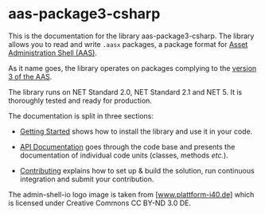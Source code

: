 # aas-package3-csharp

This is the documentation for the library aas-package3-csharp.
The library allows you to read and write `.aasx` packages, a package format for [Asset Administration Shell (AAS)].

[Asset Administration Shell (AAS)]: https://www.plattform-i40.de/PI40/Redaktion/DE/Downloads/Publikation/Details_of_the_Asset_Administration_Shell_Part1_V3.html

As it name goes, the library operates on packages complying to the [version 3 of the AAS].

The library runs on NET Standard 2.0, NET Standard 2.1 and NET 5. It is thoroughly tested and ready for production.

[version 3 of the AAS]: https://www.plattform-i40.de/PI40/Redaktion/DE/Downloads/Publikation/Details_of_the_Asset_Administration_Shell_Part1_V3.html

The documentation is split in three sections:

* [Getting Started](getting-started/intro.md) shows how to install the library and use it in your code.

* [API Documentation](api/index.md) goes through the code base and presents the documentation of individual code units (classes, methods *etc.*).

* [Contributing](contributing/intro.md) explains how to set up & build the solution, run continuous integration and submit your contribution.

The admin-shell-io logo image is taken from [www.plattform-i40.de] which is licensed under Creative Commons CC BY-ND 3.0 DE.

[www.plattform-i40.de]: https://www.platform-i40.de
